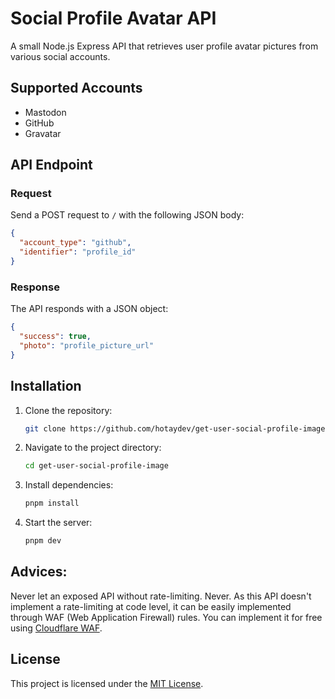 # Social Profile Avatar API

A small Node.js Express API that retrieves user profile avatar pictures from various social accounts.

## Supported Accounts
- Mastodon
- GitHub
- Gravatar

## API Endpoint

### Request
Send a POST request to `/` with the following JSON body:

```json
{
  "account_type": "github",
  "identifier": "profile_id"
}
```

### Response
The API responds with a JSON object:

```json
{
  "success": true,
  "photo": "profile_picture_url"
}
```

## Installation

1. Clone the repository:
   ```bash
   git clone https://github.com/hotaydev/get-user-social-profile-image.git
   ```

2. Navigate to the project directory:
   ```bash
   cd get-user-social-profile-image
   ```

3. Install dependencies:
   ```bash
   pnpm install
   ```

4. Start the server:
   ```bash
   pnpm dev
   ```

## Advices:

Never let an exposed API without rate-limiting. Never.
As this API doesn't implement a rate-limiting at code level, it can be easily implemented through WAF (Web Application Firewall) rules. You can implement it for free using [Cloudflare WAF](https://www.cloudflare.com/pt-br/application-services/products/waf/).

## License

This project is licensed under the [MIT License](./LICENSE).
